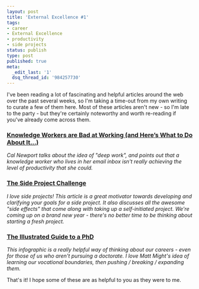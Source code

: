 ```yaml
---
layout: post
title: 'External Excellence #1'
tags:
- career
- External Excellence
- productivity
- side projects
status: publish
type: post
published: true
meta:
  _edit_last: '1'
  dsq_thread_id: '984257730'
---
```

I've been reading a lot of fascinating and helpful articles around the web over the past several weeks, so I'm taking a time-out from my own writing to curate a few of them here. Most of these articles aren't new - so I'm late to the party - but they're certainly noteworthy and worth re-reading if you've already come across them.

<h3><a href="http://calnewport.com/blog/2012/11/21/knowledge-workers-are-bad-at-working-and-heres-what-to-do-about-it/">Knowledge Workers are Bad at Working (and Here’s What to Do About It…)
</a></h3>

<em>Cal Newport talks about the idea of "deep work", and points out that a knowledge worker who lives in her email inbox isn't really achieving the level of productivity that she could.</em>

<h3><a href="http://personalmba.com/side-project-challenge/">The Side Project Challenge</a></h3>

<em>I love side projects! This article is a great motivator towards developing and clarifying your goals for a side project. It also discusses all the awesome "side effects" that come along with taking up a self-initiated project. We're coming up on a brand new year - there's no better time to be thinking about starting a fresh project.</em>

<h3><a href="http://matt.might.net/articles/phd-school-in-pictures/">The Illustrated Guide to a PhD</a></h3>

<em>This infographic is a really helpful way of thinking about our careers - even for those of us who aren't pursuing a doctorate. I love Matt Might's idea of learning our vocational boundaries, then pushing / breaking / expanding them.</em>

That's it! I hope some of these are as helpful to you as they were to me.
